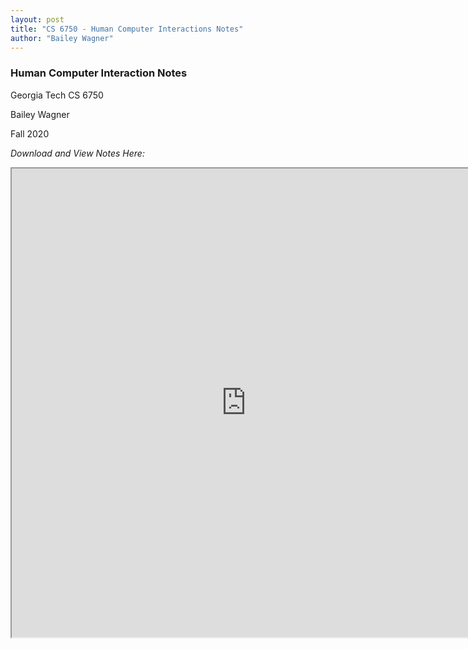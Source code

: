 ```yaml
---
layout: post
title: "CS 6750 - Human Computer Interactions Notes"
author: "Bailey Wagner"
---
```


### Human Computer Interaction Notes
Georgia Tech CS 6750  

Bailey Wagner  

Fall 2020  

*Download and View Notes Here:*  

<iframe src="https://docs.google.com/viewer?srcid=18wAPNNfozQvE8qJ7qtM1SRm6TeM0u3te&pid=explorer&efh=false&a=v&chrome=false&embedded=true" width="750px" height="750px"></iframe>
